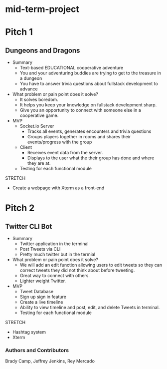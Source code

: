 # mid-term-project

# Pitch 1

## Dungeons and Dragons 

- Summary 
  - Text-based EDUCATIONAL cooperative adventure
  - You and your adventuring buddies are trying to get to the treasure in a dungeon
  - You have to answer trivia questions about fullstack development to advance
- What problem or pain point does it solve?
  - It solves boredom.
  - It helps you keep your knowledge on fullstack development sharp.
  - Give you an opportunity to connect with someone else in a cooperative game.
- MVP
  - Socket.io Server
    - Tracks all events, generates encounters and trivia questions
    - Groups players together in rooms and shares their events/progress with the group
  - Client
    - Receives event data from the server. 
    - Displays to the user what the their group has done and where they are at.
  - Testing for each functional module 


STRETCH
- Create a webpage with Xterm as a front-end

# Pitch 2

## Twitter CLI Bot  

- Summary 
  - Twitter application in the terminal
  - Post Tweets via CLI
  - Pretty much twitter but in the termial
- What problem or pain point does it solve?
  - We will add an edit function allowing users to edit tweets so they can correct tweets they did not think about before tweeting.
  - Great way to connect with others.
  - Lighter weight Twitter.
- MVP
  - Tweet Database
  - Sign up sign in feature
  - Create a live timeline
  - Ability to view timeline and post, edit, and delete Tweets in terminal.
  - Testing for each functional module 


STRETCH
- Hashtag system
- Xterm

### Authors and Contributors

Brady Camp, Jeffrey Jenkins, Rey Mercado
